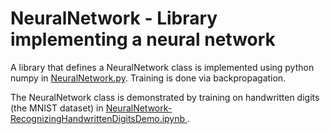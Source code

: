 # NeuralNetwork - Library implementing a neural network 

A library that defines a NeuralNetwork class is implemented using python numpy in <a href="NeuralNetwork.py">NeuralNetwork.py</a>. Training is done via backpropagation. 

The NeuralNetwork class is demonstrated by training on handwritten digits (the MNIST dataset) in <a href="NeuralNetwork-RecognizingHandwrittenDigitsDemo.ipynb"> NeuralNetwork-RecognizingHandwrittenDigitsDemo.ipynb <a>.